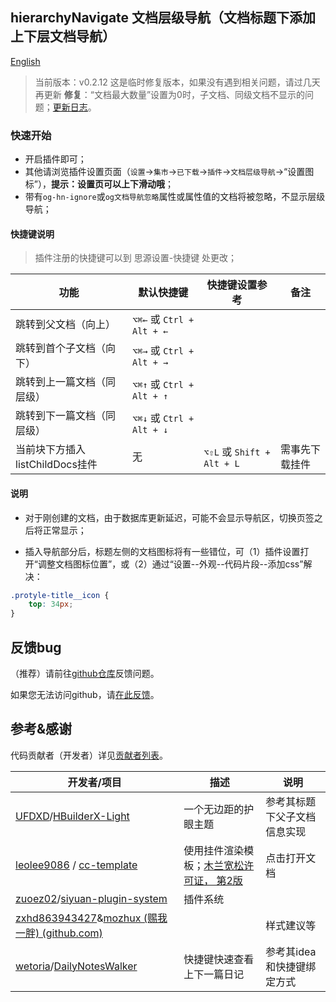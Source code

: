 ## hierarchyNavigate 文档层级导航（文档标题下添加上下层文档导航）

[English](README.md)

> 当前版本：v0.2.12 这是临时修复版本，如果没有遇到相关问题，请过几天再更新 **修复**：“文档最大数量”设置为0时，子文档、同级文档不显示的问题；[更新日志](CHANGELOG.md)。

### 快速开始

- 开启插件即可；
- 其他请浏览插件设置页面（`设置`→`集市`→`已下载`→`插件`→`文档层级导航`→“设置图标”），**提示：设置页可以上下滑动哦**；
- 带有`og-hn-ignore`或`og文档导航忽略`属性或属性值的文档将被忽略，不显示层级导航；

#### 快捷键说明

> 插件注册的快捷键可以到 思源设置-快捷键 处更改；

| 功能 | 默认快捷键 | 快捷键设置参考| 备注 |
| --- | --- | --- | --- |
| 跳转到父文档（向上） | `⌥⌘←` 或 `Ctrl + Alt + ←` | | |
| 跳转到首个子文档（向下） | `⌥⌘→` 或 `Ctrl + Alt + →` | | |
| 跳转到上一篇文档（同层级） | `⌥⌘↑` 或 `Ctrl + Alt + ↑` |  |  |
| 跳转到下一篇文档（同层级） | `⌥⌘↓` 或 `Ctrl + Alt + ↓`  |  | |
| 当前块下方插入listChildDocs挂件 | 无 | `⌥⇧L` 或 `Shift + Alt + L` | 需事先下载挂件 |

#### 说明

- 对于刚创建的文档，由于数据库更新延迟，可能不会显示导航区，切换页签之后将正常显示；

- 插入导航部分后，标题左侧的文档图标将有一些错位，可（1）插件设置打开“调整文档图标位置”，或（2）通过“设置--外观--代码片段--添加css”解决：

```css
.protyle-title__icon {
    top: 34px;
}
```



## 反馈bug

（推荐）请前往[github仓库](https://github.com/OpaqueGlass/syplugin-my-plugin-collection)反馈问题。

如果您无法访问github，请[在此反馈](https://wj.qq.com/s2/12395364/b69f/)。

## 参考&感谢

代码贡献者（开发者）详见[贡献者列表](https://github.com/OpaqueGlass/syplugin-my-plugin-collection/graphs/contributors)。

| 开发者/项目                                                  | 描述                                                         | 说明                         |
| ------------------------------------------------------------ | ------------------------------------------------------------ | ---------------------------- |
| [UFDXD](https://github.com/UFDXD)/[HBuilderX-Light](https://github.com/UFDXD/HBuilderX-Light) | 一个无边距的护眼主题                                         | 参考其标题下父子文档信息实现 |
| [leolee9086](https://github.com/leolee9086) / [cc-template](https://github.com/leolee9086/cc-template) | 使用挂件渲染模板；[木兰宽松许可证， 第2版](https://github.com/leolee9086/cc-template/blob/main/LICENSE) | 点击打开文档                 |
| [zuoez02](https://github.com/zuoez02)/[siyuan-plugin-system](https://github.com/zuoez02/siyuan-plugin-system) | 插件系统                                                     |                              |
| [zxhd863943427](https://github.com/zxhd863943427)&[mozhux (赐我一胖) (github.com)](https://github.com/mozhux) |                                                              | 样式建议等                   |
|[wetoria](https://github.com/Wetoria)/[DailyNotesWalker](https://github.com/Wetoria/siyuan-plugin-DailyNotesWalker)|快捷键快速查看上下一篇日记|参考其idea和快捷键绑定方式|